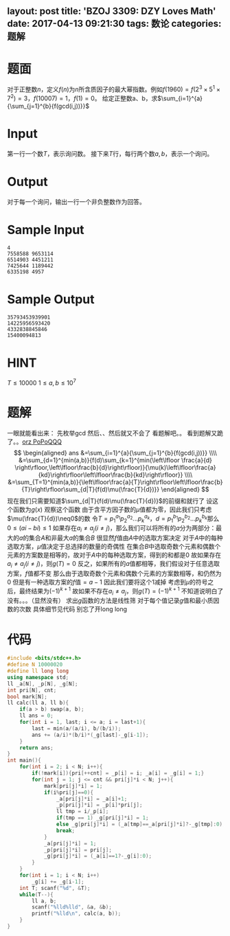 layout: post
title: 'BZOJ 3309: DZY Loves Math'
date: 2017-04-13 09:21:30
tags: 数论
categories: 题解
---
# 题面
对于正整数$n$，定义$f(n)$为$n$所含质因子的最大幂指数。例如$f(1960)=f(2^3\times 5^1\times 7^2)=3$，$f(10007)=1$，$f(1)=0$。
给定正整数a、b，求$\sum_{i=1}^{a}{\sum_{j=1}^{b}{f(gcd(i,j))}}$

# Input
第一行一个数$T$，表示询问数。
接下来$T$行，每行两个数$a,b$，表示一个询问。

# Output
对于每一个询问，输出一行一个非负整数作为回答。


# Sample Input

	4
	7558588 9653114
	6514903 4451211
	7425644 1189442
	6335198 4957

# Sample Output

	35793453939901
	14225956593420
	4332838845846
	15400094813

# HINT

$T\leq 10000$
$1\leq a,b\leq 10^7$

# 题解
一眼就能看出来：
先枚举gcd
然后、、然后就又不会了
看题解吧。。
看到题解又跪了。。<a href="http://blog.csdn.net/popoqqq/article/details/42122413">orz PoPoQQQ</a>
$$
\begin{aligned}
ans
&=\sum_{i=1}^{a}{\sum_{j=1}^{b}{f(gcd(i,j))}} \\\\
&=\sum_{d=1}^{min(a,b)}{f(d)\sum_{k=1}^{min(\left\lfloor \frac{a}{d} \right\rfloor,\left\lfloor\frac{b}{d}\right\rfloor)}{\mu(k)\left\lfloor\frac{a}{kd}\right\rfloor\left\lfloor\frac{b}{kd}\right\rfloor}} \\\\
&=\sum_{T=1}^{min(a,b)}{\left\lfloor\frac{a}{T}\right\rfloor\left\lfloor\frac{b}{T}\right\rfloor\sum_{d|T}{f(d)\mu(\frac{T}{d})}}
\end{aligned}
$$
现在我们只需要知道$\sum_{d|T}{f(d)\mu(\frac{T}{d})}$的前缀和就行了 设这个函数为$g(x)$
观察这个函数 由于含平方因子数的$\mu$值都为零，因此我们只考虑$\mu(\frac{T}{d})\neq0$的数
令$T=p_1^{a_1}p_2^{a_2}...p_k^{a_k}$，$d=p_1^{b_1}p_2^{b_2}...p_k^{b_k}$那么$0\le(ai-bi)\le1$
如果存在$a_i\neq a_j(i\neq j)$，那么我们可以将所有的$a$分为两部分：最大的$a$的集合$A$和非最大$a$的集合$B$
很显然$f$值由$A$中的选取方案决定
对于$A$中的每种选取方案，$\mu$值决定于总选择的数量的奇偶性
在集合$B$中选取奇数个元素和偶数个元素的方案数是相等的，故对于$A$中的每种选取方案，得到的和都是$0$
故如果存在$a_i\neq a_j(i\neq j)$，则$g(T)=0$
反之，如果所有的$a$值都相等，我们假设对于任意选取方案，$f$值都不变
那么由于选取奇数个元素和偶数个元素的方案数相等，和仍然为$0$
但是有一种选取方案的$f$值$=a-1$ 因此我们要将这个$1$减掉
考虑到$\mu$的符号之后，最终结果为$(-1)^{k+1}$
故如果不存在$a_i\neq a_j$，则$g(T)=(-1)^{k+1}$
不知道说明白了没有。。。（显然没有）
求出$g$函数的方法是线性筛 对于每个值记录$g$值和最小质因数的次数 具体细节见代码
别忘了开long long

# 代码
```cpp
#include <bits/stdc++.h>
#define N 10000020
#define ll long long
using namespace std;
ll _a[N], _p[N], _g[N];
int pri[N], cnt;
bool mark[N];
ll calc(ll a, ll b){
	if(a > b) swap(a, b);
	ll ans = 0;
	for(int i = 1, last; i <= a; i = last+1){
		last = min(a/(a/i), b/(b/i));
		ans += (a/i)*(b/i)*(_g[last]-_g[i-1]);
	}
	return ans;
}
int main(){
	for(int i = 2; i < N; i++){
		if(!mark[i]){pri[++cnt] = _p[i] = i; _a[i] = _g[i] = 1;}
		for(int j = 1; j <= cnt && pri[j]*i < N; j++){
			mark[pri[j]*i] = 1;
			if(i%pri[j]==0){
				_a[pri[j]*i] = _a[i]+1;
				_p[pri[j]*i] = _p[i]*pri[j];
				ll tmp = i/_p[i];
				if(tmp == 1) _g[pri[j]*i] = 1;
				else _g[pri[j]*i] = (_a[tmp]==_a[pri[j]*i]?-_g[tmp]:0);
				break;
			}
			_a[pri[j]*i] = 1;
			_p[pri[j]*i] = pri[j];
			_g[pri[j]*i] = (_a[i]==1?-_g[i]:0);
		}
	}
	for(int i = 1; i < N; i++)
		_g[i] += _g[i-1];
	int T; scanf("%d", &T);
	while(T--){
		ll a, b;
		scanf("%lld%lld", &a, &b);
		printf("%lld\n", calc(a, b));
	}
}
```